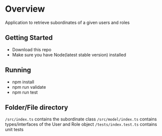 # Overview

Application to retrieve subordinates of a given users and roles

## Getting Started
- Download this repo
- Make sure you have Node(latest stable version) installed

## Running
-   npm install
-   npm run validate
-   npm run test

## Folder/File directory
`/src/index.ts` contains the subordinate class
`/src/model/index.ts` contains types/interfaces of the User and Role object
`/tests/index.test.ts` contains unit tests